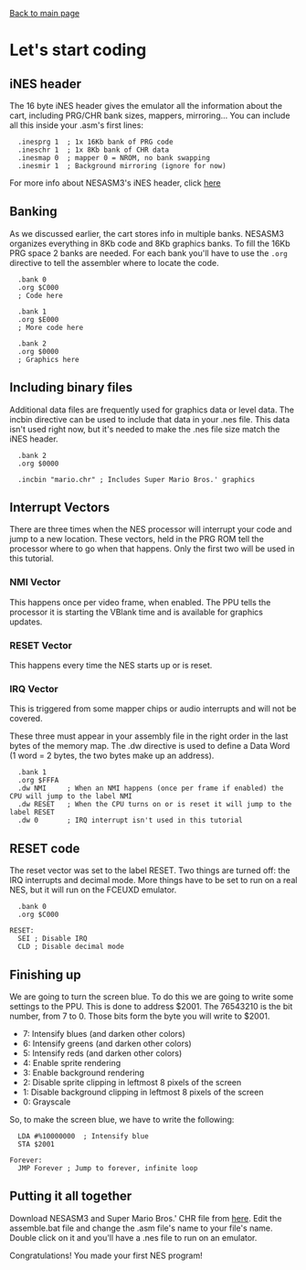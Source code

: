 [Back to main page](https://normalgamer.github.io/NES-Development/)

# Let's start coding

## iNES header

The 16 byte iNES header gives the emulator all the information about the cart, including PRG/CHR bank sizes, mappers, mirroring... You can include all this inside your .asm's first lines:

```
  .inesprg 1  ; 1x 16Kb bank of PRG code
  .ineschr 1  ; 1x 8Kb bank of CHR data
  .inesmap 0  ; mapper 0 = NROM, no bank swapping
  .inesmir 1  ; Background mirroring (ignore for now)
```

For more info about NESASM3's iNES header, click [here](https://github.com/thentenaar/nesasm/blob/master/documentation/neshdr20.txt)

## Banking

As we discussed earlier, the cart stores info in multiple banks. NESASM3 organizes everything in 8Kb code and 8Kb graphics banks. To fill the 16Kb PRG space 2 banks are needed. For each bank you'll have to use the `.org` directive to tell the assembler where to locate the code.

```
  .bank 0
  .org $C000
  ; Code here
  
  .bank 1
  .org $E000
  ; More code here
  
  .bank 2
  .org $0000
  ; Graphics here
```

## Including binary files

Additional data files are frequently used for graphics data or level data. The incbin directive can be used to include that data in your .nes file. This data isn't used right now, but it's needed to make the .nes file size match the iNES header.

```
  .bank 2
  .org $0000
  
  .incbin "mario.chr" ; Includes Super Mario Bros.' graphics
```

## Interrupt Vectors

There are three times when the NES processor will interrupt your code and jump to a new location. These vectors, held in the PRG ROM tell the processor where to go when that happens. Only the first two will be used in this tutorial.

### NMI Vector

This happens once per video frame, when enabled. The PPU tells the processor it is starting the VBlank time and is available for graphics updates.

### RESET Vector

This happens every time the NES starts up or is reset.

### IRQ Vector

This is triggered from some mapper chips or audio interrupts and will not be covered.

These three must appear in your assembly file in the right order in the last bytes of the memory map. The .dw directive is used to define a Data Word (1 word = 2 bytes, the two bytes make up an address).
```
  .bank 1
  .org $FFFA
  .dw NMI     ; When an NMI happens (once per frame if enabled) the CPU will jump to the label NMI
  .dw RESET   ; When the CPU turns on or is reset it will jump to the label RESET
  .dw 0       ; IRQ interrupt isn't used in this tutorial
```

## RESET code

The reset vector was set to the label RESET. Two things are turned off: the IRQ interrupts and decimal mode. More things have to be set to run on a real NES, but it will run on the FCEUXD emulator.

```
  .bank 0
  .org $C000
  
RESET:
  SEI ; Disable IRQ
  CLD ; Disable decimal mode
```

## Finishing up

We are going to turn the screen blue. To do this we are going to write some settings to the PPU. This is done to address $2001. The 76543210 is the bit number, from 7 to 0. Those bits form the byte you will write to $2001.

- 7: Intensify blues (and darken other colors)
- 6: Intensify greens (and darken other colors)
- 5: Intensify reds (and darken other colors)
- 4: Enable sprite rendering
- 3: Enable background rendering
- 2: Disable sprite clipping in leftmost 8 pixels of the screen
- 1: Disable background clipping in leftmost 8 pixels of the screen
- 0: Grayscale

So, to make the screen blue, we have to write the following:

```
  LDA #%10000000  ; Intensify blue
  STA $2001
  
Forever:
  JMP Forever ; Jump to forever, infinite loop
```

## Putting it all together

Download NESASM3 and Super Mario Bros.' CHR file from [here](https://github.com/normalgamer/NES-Development/raw/gh-pages/03-First_Program/background.zip). Edit the assemble.bat file and change the .asm file's name to your file's name. Double click on it and you'll have a .nes file to run on an emulator.

Congratulations! You made your first NES program!
